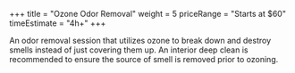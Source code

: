 +++ 
title = "Ozone Odor Removal" 
weight = 5
priceRange = "Starts at $60"
timeEstimate = "4h+"
+++

An odor removal session that utilizes ozone to break down and destroy smells instead of just covering them up. An interior deep clean is recommended to ensure the source of smell is removed prior to ozoning.
